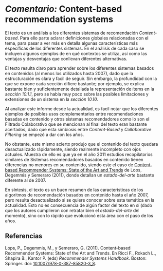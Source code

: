 # _Comentario:_ Content-based recommendation systems

El texto es un análisis a los diferentes sistemas de recomendación _Content-based_. Para ello parte aclarar definiciones globales relacionadas con el tema, para pasar a ver más en detalla algunas características más específicas de los diferentes sistemas. En el análisis de cada caso se incluyen algunos ejemplos de en qué contextos se utiliza, así como las ventajas y desventajas que conllevan diferentes alternativas.

El texto resulta claro para aprender sobre los diferentes sistemas basados en contenidos (al menos los utilizados hasta 2007), dado que la estructuración es clara y facil de seguir. Sin embargo, la profundidad con la que se expone cada sección difiere bastante; por ejemplo, se explica bastante bien y suficientemente detallada la representación de ítems en la _sección 10.1.1_, pero se habla muy poco sobre las posibles limitaciones y extensiones de un sistema en la _sección 10.10_.

Al analizar este informe desde la actualidad, es facil notar que los diferentes ejemplos de posibles usos complementarios entre recomendaciones basadas en contenido y otros sistemas recomendadores como lo son el Filtrado Colaborativo que se mencionan al final del texto eran bastante acertados, dado que esta simbiosis entre _Content-Based_ y _Collaborative Filtering_ se empezó a dar con los años.

No obstante, este mismo acierto produjo que el contenido del texto quedara desactualizado rápidamente, siendo realmente incompleto con ojos actuales. Muestra de ello es que ya en el año 2011 estudios recopilatorios similares de Sistemas recomendadores basados en contenido tienen diferencias no menores en su contenido, siendo este el caso de [Content-based Recommender Systems: State of the Art and Trends](https://www.semanticscholar.org/paper/Content-based-Recommender-Systems%3A-State-of-the-Art-Lops-Degemmis/ffdefb57372320d25f7e6a692cc7aee9b9da3354?p2df) de Lops, Degemmis y Semeraro (2011), donde detallan un _estado-del-arte_ bastante diferente al de 2007.

En síntesis, el texto es un buen resumen de las características de los algoritmos de recomendación basados en contenido hasta el año 2007, pero resulta desactualizado si se quiere conocer sobre esta temática en la actualidad. Esto no es consecuencia de algún factor del texto en sí (dado que los autores cumplieron con retratar bien el _estado-del-arte_ del momento), sino con lo rápido que evolucionó esta área con el paso de los años.

## Referencias

Lops, P., Degemmis, M., y Semeraro, G. (2011). Content-based Recommender Systems: State of the Art and Trends. En Ricci F., Rokach L., Shapira B., Kantor P. (eds) _Recommender Systems Handbook_. Boston: Springer. doi: [10.1007/978-0-387-85820-3_8](https://doi.org/10.1007/978-0-387-85820-3_8).